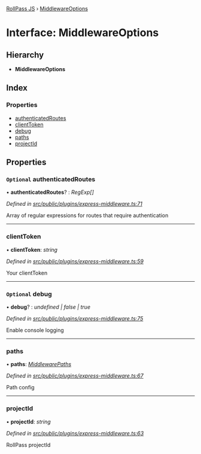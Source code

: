 [RollPass JS](../README.md) › [MiddlewareOptions](middlewareoptions.md)

# Interface: MiddlewareOptions

## Hierarchy

* **MiddlewareOptions**

## Index

### Properties

* [authenticatedRoutes](middlewareoptions.md#optional-authenticatedroutes)
* [clientToken](middlewareoptions.md#clienttoken)
* [debug](middlewareoptions.md#optional-debug)
* [paths](middlewareoptions.md#paths)
* [projectId](middlewareoptions.md#projectid)

## Properties

### `Optional` authenticatedRoutes

• **authenticatedRoutes**? : *RegExp[]*

*Defined in [src/public/plugins/express-middleware.ts:71](https://github.com/RollPass/rollpass-js/blob/7ab3f54/src/public/plugins/express-middleware.ts#L71)*

Array of regular expressions for routes that require authentication

___

###  clientToken

• **clientToken**: *string*

*Defined in [src/public/plugins/express-middleware.ts:59](https://github.com/RollPass/rollpass-js/blob/7ab3f54/src/public/plugins/express-middleware.ts#L59)*

Your clientToken

___

### `Optional` debug

• **debug**? : *undefined | false | true*

*Defined in [src/public/plugins/express-middleware.ts:75](https://github.com/RollPass/rollpass-js/blob/7ab3f54/src/public/plugins/express-middleware.ts#L75)*

Enable console logging

___

###  paths

• **paths**: *[MiddlewarePaths](middlewarepaths.md)*

*Defined in [src/public/plugins/express-middleware.ts:67](https://github.com/RollPass/rollpass-js/blob/7ab3f54/src/public/plugins/express-middleware.ts#L67)*

Path config

___

###  projectId

• **projectId**: *string*

*Defined in [src/public/plugins/express-middleware.ts:63](https://github.com/RollPass/rollpass-js/blob/7ab3f54/src/public/plugins/express-middleware.ts#L63)*

RollPass projectId
